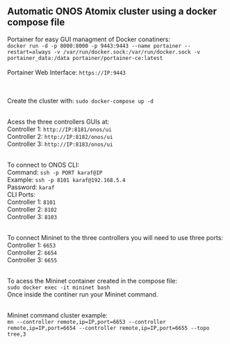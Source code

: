 ## Automatic ONOS Atomix cluster using a docker compose file

Portainer for easy GUI managment of Docker conatiners: <br />
`docker run -d -p 8000:8000 -p 9443:9443 --name portainer --restart=always -v /var/run/docker.sock:/var/run/docker.sock -v portainer_data:/data portainer/portainer-ce:latest`
<br /><br />
Portainer Web Interface: `https://IP:9443`

<br /><br />
Create the cluster with: `sudo docker-compose up -d`
<br /><br />

Acess the three controllers GUIs at:
<br />
Controller 1: `http://IP:8181/onos/ui`
<br />
Controller 2: `http://IP:8182/onos/ui`
<br />
Controller 3: `http://IP:8183/onos/ui`
<br /><br />


To connect to ONOS CLI:
<br />
Command: `ssh -p PORT karaf@IP`
<br />
Example: `ssh -p 8101 karaf@192.168.5.4`
<br />
Password: `karaf`
<br />
CLI Ports:
<br />
Controller 1: `8101`
<br />
Controller 2: `8102`
<br />
Controller 3: `8103`
<br /><br />

To connect Mininet to the three controllers you will need to use three ports:
<br />
Controller 1: `6653`
<br />
Controller 2: `6654`
<br />
Controller 3: `6655`
<br /><br />

To acess the Mininet container created in the compose file:
<br />
`sudo docker exec -it mininet bash`
<br />
Once inside the continer run your Mininet command.
<br /><br />

Mininet command cluster example:
<br />
`mn --controller remote,ip=IP,port=6653 --controller remote,ip=IP,port=6654 --controller remote,ip=IP,port=6655 --topo tree,3`
<br />
